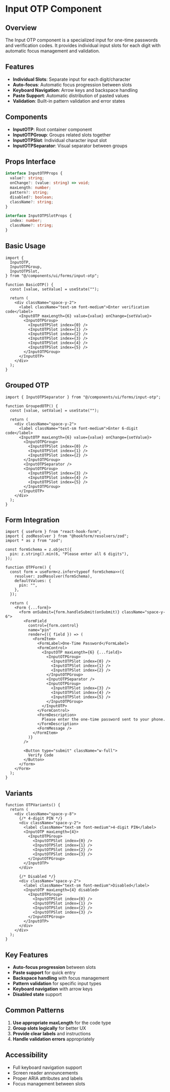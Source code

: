 # Input OTP Component

## Overview

The Input OTP component is a specialized input for one-time passwords and verification codes. It provides individual input slots for each digit with automatic focus management and validation.

## Features

- **Individual Slots**: Separate input for each digit/character
- **Auto-focus**: Automatic focus progression between slots
- **Keyboard Navigation**: Arrow keys and backspace handling
- **Paste Support**: Automatic distribution of pasted values
- **Validation**: Built-in pattern validation and error states

## Components

- **InputOTP**: Root container component
- **InputOTPGroup**: Groups related slots together
- **InputOTPSlot**: Individual character input slot
- **InputOTPSeparator**: Visual separator between groups

## Props Interface

```typescript
interface InputOTPProps {
  value?: string;
  onChange?: (value: string) => void;
  maxLength: number;
  pattern?: string;
  disabled?: boolean;
  className?: string;
}

interface InputOTPSlotProps {
  index: number;
  className?: string;
}
```

## Basic Usage

```tsx
import {
  InputOTP,
  InputOTPGroup,
  InputOTPSlot,
} from "@/components/ui/forms/input-otp";

function BasicOTP() {
  const [value, setValue] = useState("");

  return (
    <div className="space-y-2">
      <label className="text-sm font-medium">Enter verification code</label>
      <InputOTP maxLength={6} value={value} onChange={setValue}>
        <InputOTPGroup>
          <InputOTPSlot index={0} />
          <InputOTPSlot index={1} />
          <InputOTPSlot index={2} />
          <InputOTPSlot index={3} />
          <InputOTPSlot index={4} />
          <InputOTPSlot index={5} />
        </InputOTPGroup>
      </InputOTP>
    </div>
  );
}
```

## Grouped OTP

```tsx
import { InputOTPSeparator } from "@/components/ui/forms/input-otp";

function GroupedOTP() {
  const [value, setValue] = useState("");

  return (
    <div className="space-y-2">
      <label className="text-sm font-medium">Enter 6-digit code</label>
      <InputOTP maxLength={6} value={value} onChange={setValue}>
        <InputOTPGroup>
          <InputOTPSlot index={0} />
          <InputOTPSlot index={1} />
          <InputOTPSlot index={2} />
        </InputOTPGroup>
        <InputOTPSeparator />
        <InputOTPGroup>
          <InputOTPSlot index={3} />
          <InputOTPSlot index={4} />
          <InputOTPSlot index={5} />
        </InputOTPGroup>
      </InputOTP>
    </div>
  );
}
```

## Form Integration

```tsx
import { useForm } from "react-hook-form";
import { zodResolver } from "@hookform/resolvers/zod";
import * as z from "zod";

const formSchema = z.object({
  pin: z.string().min(6, "Please enter all 6 digits"),
});

function OTPForm() {
  const form = useForm<z.infer<typeof formSchema>>({
    resolver: zodResolver(formSchema),
    defaultValues: {
      pin: "",
    },
  });

  return (
    <Form {...form}>
      <form onSubmit={form.handleSubmit(onSubmit)} className="space-y-6">
        <FormField
          control={form.control}
          name="pin"
          render={({ field }) => (
            <FormItem>
              <FormLabel>One-Time Password</FormLabel>
              <FormControl>
                <InputOTP maxLength={6} {...field}>
                  <InputOTPGroup>
                    <InputOTPSlot index={0} />
                    <InputOTPSlot index={1} />
                    <InputOTPSlot index={2} />
                  </InputOTPGroup>
                  <InputOTPSeparator />
                  <InputOTPGroup>
                    <InputOTPSlot index={3} />
                    <InputOTPSlot index={4} />
                    <InputOTPSlot index={5} />
                  </InputOTPGroup>
                </InputOTP>
              </FormControl>
              <FormDescription>
                Please enter the one-time password sent to your phone.
              </FormDescription>
              <FormMessage />
            </FormItem>
          )}
        />

        <Button type="submit" className="w-full">
          Verify Code
        </Button>
      </form>
    </Form>
  );
}
```

## Variants

```tsx
function OTPVariants() {
  return (
    <div className="space-y-8">
      {/* 4-digit PIN */}
      <div className="space-y-2">
        <label className="text-sm font-medium">4-digit PIN</label>
        <InputOTP maxLength={4}>
          <InputOTPGroup>
            <InputOTPSlot index={0} />
            <InputOTPSlot index={1} />
            <InputOTPSlot index={2} />
            <InputOTPSlot index={3} />
          </InputOTPGroup>
        </InputOTP>
      </div>

      {/* Disabled */}
      <div className="space-y-2">
        <label className="text-sm font-medium">Disabled</label>
        <InputOTP maxLength={4} disabled>
          <InputOTPGroup>
            <InputOTPSlot index={0} />
            <InputOTPSlot index={1} />
            <InputOTPSlot index={2} />
            <InputOTPSlot index={3} />
          </InputOTPGroup>
        </InputOTP>
      </div>
    </div>
  );
}
```

## Key Features

- **Auto-focus progression** between slots
- **Paste support** for quick entry
- **Backspace handling** with focus management
- **Pattern validation** for specific input types
- **Keyboard navigation** with arrow keys
- **Disabled state** support

## Common Patterns

1. **Use appropriate maxLength** for the code type
2. **Group slots logically** for better UX
3. **Provide clear labels** and instructions
4. **Handle validation errors** appropriately

## Accessibility

- Full keyboard navigation support
- Screen reader announcements
- Proper ARIA attributes and labels
- Focus management between slots
